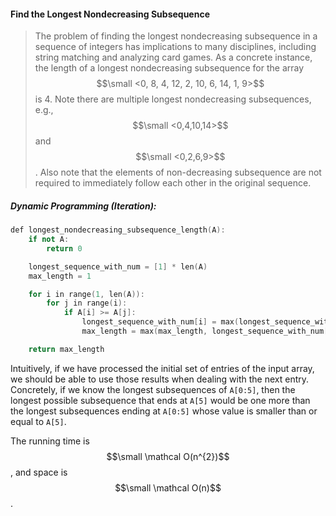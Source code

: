 #### Find the Longest Nondecreasing Subsequence

> The problem of finding the longest nondecreasing subsequence in a sequence of integers has implications to many disciplines, including string matching and analyzing card games. As a concrete instance, the length of a longest nondecreasing subsequence for the array $$\small <0, 8, 4, 12, 2, 10, 6, 14, 1, 9>$$ is 4. Note there are multiple longest nondecreasing subsequences, e.g., $$\small <0,4,10,14>$$ and $$\small <0,2,6,9>$$. Also note that the elements of non-decreasing subsequence are not required to immediately follow each other in the original sequence.

##### Dynamic Programming \(Iteration\):

```cpp
def longest_nondecreasing_subsequence_length(A):
    if not A:
        return 0

    longest_sequence_with_num = [1] * len(A)
    max_length = 1

    for i in range(1, len(A)):
        for j in range(i):
            if A[i] >= A[j]:
                longest_sequence_with_num[i] = max(longest_sequence_with_num[i], longest_sequence_with_num[j] + 1)
                max_length = max(max_length, longest_sequence_with_num[i])

    return max_length
```

Intuitively, if we have processed the initial set of entries of the input array, we should be able to use those results when dealing with the next entry. Concretely, if we know the longest subsequences of `A[0:5]`, then the longest possible subsequence that ends at `A[5]` would be one more than the longest subsequences ending at `A[0:5]` whose value is smaller than or equal to `A[5]`.

The running time is $$\small \mathcal O(n^{2})$$, and space is $$\small \mathcal O(n)$$.


